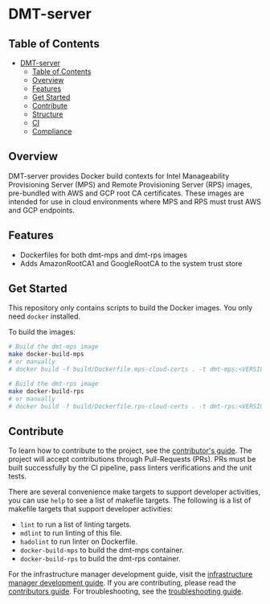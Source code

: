 # DMT-server

## Table of Contents
- [DMT-server](#dmt-server)
  - [Table of Contents](#table-of-contents)
  - [Overview](#overview)
  - [Features](#features)
  - [Get Started](#get-started)
  - [Contribute](#contribute)
  - [Structure](#structure)
  - [CI](#ci)
  - [Compliance](#compliance)

## Overview
DMT-server provides Docker build contexts for Intel Manageability Provisioning Server (MPS) and Remote Provisioning Server (RPS) images, pre-bundled with AWS and GCP root CA certificates. These images are intended for use in cloud environments where MPS and RPS must trust AWS and GCP endpoints.

## Features
- Dockerfiles for both dmt-mps and dmt-rps images
- Adds AmazonRootCA1 and GoogleRootCA to the system trust store

## Get Started
This repository only contains scripts to build the Docker images. You only need `docker` installed.

To build the images:

```bash
# Build the dmt-mps image
make docker-build-mps
# or manually
# docker build -f build/Dockerfile.mps-cloud-certs . -t dmt-mps:<VERSION>

# Build the dmt-rps image
make docker-build-rps
# or manually
# docker build -f build/Dockerfile.rps-cloud-certs . -t dmt-rps:<VERSION>
```

## Contribute
To learn how to contribute to the project, see the [contributor's guide][contributors-guide-url]. The project will accept contributions through Pull-Requests (PRs). PRs must be built successfully by the CI pipeline, pass linters verifications and the unit tests.

There are several convenience make targets to support developer activities, you can use `help` to see a list of makefile targets. The following is a list of makefile targets that support developer activities:

- `lint` to run a list of linting targets.
- `mdlint` to run linting of this file.
- `hadolint` to run linter on Dockerfile.
- `docker-build-mps` to build the dmt-mps container.
- `docker-build-rps` to build the dmt-rps container.

For the infrastructure manager development guide, visit the [infrastructure manager development guide][inframanager-dev-guide-url].
If you are contributing, please read the [contributors guide][contributors-guide-url].
For troubleshooting, see the [troubleshooting guide][troubleshooting-url].

[user-guide-onboard-edge-node]: https://docs.openedgeplatform.intel.com/edge-manage-docs/main/user_guide/set_up_edge_infra/index.html
[user-guide-url]: https://docs.openedgeplatform.intel.com/edge-manage-docs/main/user_guide/get_started_guide/index.html
[inframanager-dev-guide-url]: https://docs.openedgeplatform.intel.com/edge-manage-docs/main/developer_guide/infra_manager/index.html
[contributors-guide-url]: https://docs.openedgeplatform.intel.com/edge-manage-docs/main/developer_guide/contributor_guide/index.html
[troubleshooting-url]: https://docs.openedgeplatform.intel.com/edge-manage-docs/main/user_guide/troubleshooting/index.html

